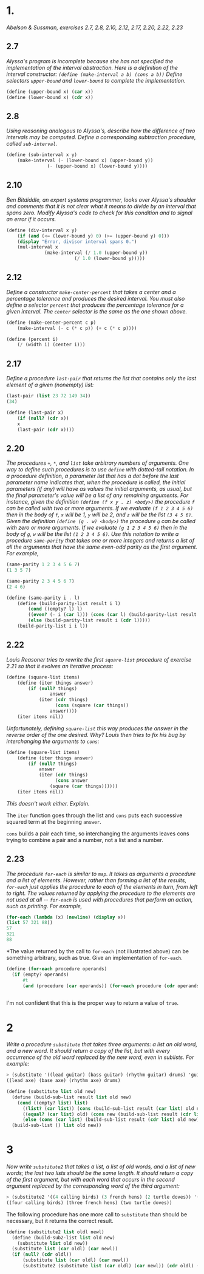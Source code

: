 # 1.

*Abelson & Sussman, exercises 2.7, 2.8, 2.10, 2.12, 2.17, 2.20, 2.22, 2.23*

## 2.7

*Alyssa's program is incomplete because she has not specified the implementation of the interval abstraction. Here is a definition of the interval constructor: `(define (make-interval a b) (cons a b))` Define selectors `upper-bound` and `lower-bound` to complete the implementation.*

```scheme
(define (upper-bound x) (car x))
(define (lower-bound x) (cdr x))
```

## 2.8

*Using reasoning analogous to Alyssa's, describe how the difference of two intervals may be computed. Define a corresponding subtraction procedure, called `sub-interval`.*

```scheme
(define (sub-interval x y)
	(make-interval (- (lower-bound x) (upper-bound y))
		       (- (upper-bound x) (lower-bound y))))
```

## 2.10

*Ben Bitdiddle, an expert systems programmer, looks over Alyssa's shoulder and comments that it is not clear what it means to divide by an interval that spans zero. Modify Alyssa's code to check for this condition and to signal an error if it occurs.*

```scheme
(define (div-interval x y)
	(if (and (<= (lower-bound y) 0) (>= (upper-bound y) 0)))
	(display "Error, divisor interval spans 0.")
	(mul-interval x
		      (make-interval (/ 1.0 (upper-bound y))
		      		     (/ 1.0 (lower-bound y)))))
```

## 2.12

*Define a constructor `make-center-percent` that takes a center and a percentage tolerance and produces the desired interval. You must also define a selector `percent` that produces the percentage tolerance for a given interval. The `center` selector is the same as the one shown above.*

```scheme
(define (make-center-percent c p)
	(make-interval (- c (* c p)) (+ c (* c p))))

(define (percent i)
	(/ (width i) (center i)))
```

## 2.17

*Define a procedure `last-pair` that returns the list that contains only the last element of a given (nonempty) list:*
```scheme
(last-pair (list 23 72 149 34))
(34)
```

```scheme
(define (last-pair x)
	(if (null? (cdr x))
	x
	(last-pair (cdr x))))
```

## 2.20

*The procedures `+`, `*`, and `list` take arbitrary numbers of arguments. One way to define such procedures is to use `define` with dotted-tail notation. In a procedure definition, a parameter list that has a dot before the last parameter name indicates that, when the procedure is called, the initial parameters (if any) will have as values the initial arguments, as usual, but the final parameter's value will be a list of any remaining arguments. For instance, given the definition `(define (f x y . z) <body>)` the procedure `f` can be called with two or more arguments. If we evaluate `(f 1 2 3 4 5 6)` then in the body of `f`, `x` will be 1, `y` will be 2, and `z` will be the list `(3 4 5 6)`. Given the definition `(define (g . w) <body>)` the procedure `g` can be called with zero or more arguments. If we evaluate `(g 1 2 3 4 5 6)` then in the body of `g`, `w` will be the list `(1 2 3 4 5 6)`. Use this notation to write a procedure `same-parity` that takes one or more integers and returns a list of all the arguments that have the same even-odd parity as the first argument. For example,*
```scheme
(same-parity 1 2 3 4 5 6 7)
(1 3 5 7)

(same-parity 2 3 4 5 6 7)
(2 4 6)
```

```scheme
(define (same-parity i . l)
	(define (build-parity-list result i l)
		(cond ((empty? l) l)
		((even? (- i (car l))) (cons (car l) (build-parity-list result i (cdr l))))
		(else (build-parity-list result i (cdr l)))))
	(build-parity-list i i l))
```

## 2.22

*Louis Reasoner tries to rewrite the first `square-list` procedure of exercise 2.21 so that it evolves an iterative process:*

```scheme
(define (square-list items)
	(define (iter things answer)
		(if (null? things)
	    	    answer
		    (iter (cdr things)
		    	  (cons (square (car things))
			  	answer))))
	(iter items nil))
```
*Unfortunately, defining `square-list` this way produces the answer in the reverse order of the one desired. Why? Louis then tries to fix his bug by interchanging the arguments to `cons`:*
```scheme
(define (square-list items)
	(define (iter things answer)
		(if (null? things)
		    answer
		    (iter (cdr things)
		    	  (cons answer
			  	(square (car things))))))
	(iter items nil))
```
*This doesn't work either. Explain.*

The `iter` function goes through the list and `cons` puts each successive squared term at the beginning `answer`.

`cons` builds a pair each time, so interchanging the arguments leaves cons trying to combine a pair and a number, not a list and a number.

## 2.23

*The procedure `for-each` is similar to `map`. It takes as arguments a procedure and a list of elements. However, rather than forming a list of the results, `for-each` just applies the procedure to each of the elements in turn, from left to right. The values returned by applying the procedure to the elements are not used at all -- `for-each` is used with procedures that perform an action, such as printing. For example,*
```scheme
(for-each (lambda (x) (newline) (display x))
(list 57 321 88))
57
321
88
```
*The value returned by the call to `for-each` (not illustrated above) can be something arbitrary, such as true. Give an implementation of `for-each`.

```scheme
(define (for-each procedure operands)
  (if (empty? operands)
      #t
      (and (procedure (car operands)) (for-each procedure (cdr operands)))))
  
```
I'm not confident that this is the proper way to return a value of `true`.

# 2

*Write a procedure `substitute` that takes three arguments: a list an old word, and a new word. It should return a copy of the list, but with every occurrence of the old word replaced by the new word, even in sublists. For example:*
```scheme
> (substitute '((lead guitar) (bass guitar) (rhythm guitar) drums) 'guitar 'axe)
((lead axe) (base axe) (rhythm axe) drums)
```

```scheme
(define (substitute list old new)
  (define (build-sub-list result list old new)
    (cond ((empty? list) list)
	  ((list? (car list)) (cons (build-sub-list result (car list) old new) (build-sub-list result (cdr list) old new)))
	  ((equal? (car list) old) (cons new (build-sub-list result (cdr list) old new)))
	  (else (cons (car list) (build-sub-list result (cdr list) old new)))))
  (build-sub-list () list old new))
```

# 3

*Now write `substitute2` that takes a list, a list of old words, and a list of new words; the last two lists should be the same length. It should return a copy of the first argument, but with each word that occurs in the second argument replaced by the corresponding word of the third argument:*
```scheme
> (substitute2 '((4 calling birds) (3 french hens) (2 turtle doves)) '(1 2 3 4) '(one two three four))
((four calling birds) (three french hens) (two turtle doves))
```

The following procedure has one more call to `substitute` than should be necessary, but it returns the correct result.

```scheme
(define (substitute2 list oldl newl)
  (define (build-sub2-list list old new)
    (substitute list old new))
  (substitute list (car oldl) (car newl))
  (if (null? (cdr oldl))
      (substitute list (car oldl) (car newl))
      (substitute2 (substitute list (car oldl) (car newl)) (cdr oldl) (cdr newl))))
```